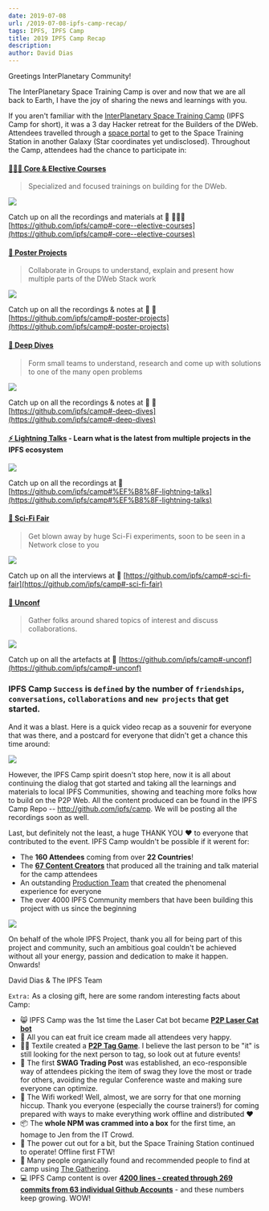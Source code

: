 ```yaml
---
date: 2019-07-08
url: /2019-07-08-ipfs-camp-recap/
tags: IPFS, IPFS Camp
title: 2019 IPFS Camp Recap
description:
author: David Dias
---
```


Greetings InterPlanetary Community!

The InterPlanetary Space Training Camp is over and now that we are all back to Earth, I have the joy of sharing the news and learnings with you.

If you aren't familiar with the [InterPlanetary Space Training Camp](https://camp.ipfs.io/) (IPFS Camp for short), it was a 3 day Hacker retreat for the Builders of the DWeb. Attendees travelled through a [space portal](https://twitter.com/ChrisPacia/status/1144291810874920967) to get to the Space Training Station in another Galaxy (Star coordinates yet undisclosed). Throughout the Camp, attendees had the chance to participate in:

#### [**👩🏽‍🏫 Core & Elective Courses**](https://github.com/ipfs/camp#-core--elective-courses)

> Specialized and focused trainings on building for the DWeb.

![](https://user-images.githubusercontent.com/618519/60863680-52754080-a1d6-11e9-84f2-b38fab97c8f3.png)

Catch up on all the recordings and materials at 📼 👩🏽‍🏫 [https://github.com/ipfs/camp#-core--elective-courses](https://github.com/ipfs/camp#-core--elective-courses)

#### [**📃 Poster Projects**](https://github.com/ipfs/camp#-poster-projects)

> Collaborate in Groups to understand, explain and present how multiple parts of the DWeb Stack work

![](https://user-images.githubusercontent.com/618519/60864383-4c805f00-a1d8-11e9-963d-0146b85b0353.png)

Catch up on all the recordings & notes at 📼 📒 [https://github.com/ipfs/camp#-poster-projects](https://github.com/ipfs/camp#-poster-projects)

#### [**🐋 Deep Dives**](https://github.com/ipfs/camp#-deep-dives)

> Form small teams to understand, research and come up with solutions to one of the many open problems

![](https://user-images.githubusercontent.com/618519/60865105-2b207280-a1da-11e9-9046-d38af5543ba2.png)

Catch up on all the recordings & notes at 📼 📒 [https://github.com/ipfs/camp#-deep-dives](https://github.com/ipfs/camp#-deep-dives)

#### [**⚡️ Lightning Talks**](https://github.com/ipfs/camp#%EF%B8%8F-lightning-talks) - Learn what is the latest from multiple projects in the IPFS ecosystem

![](https://user-images.githubusercontent.com/618519/60863676-5012e680-a1d6-11e9-9775-2a8fc1b014a3.png)

Catch up on all the recordings at 📼 [https://github.com/ipfs/camp#%EF%B8%8F-lightning-talks](https://github.com/ipfs/camp#%EF%B8%8F-lightning-talks)

#### [**🧬 Sci-Fi Fair**](https://github.com/ipfs/camp#-sci-fi-fair)

> Get blown away by huge Sci-Fi experiments, soon to be seen in a Network close to you

![](https://user-images.githubusercontent.com/618519/60863667-4db08c80-a1d6-11e9-9c9b-cf153977ac7f.png)

Catch up on all the interviews at 📼 [https://github.com/ipfs/camp#-sci-fi-fair](https://github.com/ipfs/camp#-sci-fi-fair)

#### [**🧩 Unconf**](https://github.com/ipfs/camp#-unconf)

> Gather folks around shared topics of interest and discuss collaborations.

![](https://user-images.githubusercontent.com/618519/60865107-2cea3600-a1da-11e9-9287-22587bfdf9cd.png)

Catch up on all the artefacts at 📒 [https://github.com/ipfs/camp#-unconf](https://github.com/ipfs/camp#-unconf)

### IPFS Camp `Success` is `defined` by the number of `friendships`, `conversations`, `collaborations` and `new projects` that get started.

And it was a blast. Here is a quick video recap as a souvenir for everyone that was there, and a postcard for everyone that didn't get a chance this time around:

[![](/img/060-ipfs-camp-recap/ipfs-camp-youtube-preview.jpg)](https://youtu.be/kc_dxO-V8YM)

However, the IPFS Camp spirit doesn't stop here, now it is all about continuing the dialog that got started and taking all the learnings and materials to local IPFS Communities, showing and teaching more folks how to build on the P2P Web. All the content produced can be found in the IPFS Camp Repo -- http://github.com/ipfs/camp. We will be posting all the recordings soon as well.

Last, but definitely not the least, a huge THANK YOU ❤️ to everyone that contributed to the event. IPFS Camp wouldn't be possible if it werent for:

- The **160 Attendees** coming from over **22 Countries**!
- The [**67 Content Creators**](https://camp.ipfs.io/team) that produced all the training and talk material for the camp attendees
- An outstanding [Production Team](https://camp.ipfs.io/team) that created the phenomenal experience for everyone
- The over 4000 IPFS Community members that have been building this project with us since the beginning

[![](https://media.giphy.com/media/mGW5xq4SwlqnSTxwtb/giphy.gif)](/img/060-ipfs-camp-recap/camp-gif.gif)

On behalf of the whole IPFS Project, thank you all for being part of this project and community, such an ambitious goal couldn't be achieved without all your energy, passion and dedication to make it happen. Onwards!

David Dias & The IPFS Team

`Extra:` As a closing gift, here are some random interesting facts about Camp:

- 😸 IPFS Camp was the 1st time the Laser Cat bot became [**P2P Laser Cat bot**](https://github.com/gorhgorh/ipfscatremote)
- 🍦 All you can eat fruit ice cream made all attendees very happy.
- 👋🏽 Textile created a [**P2P Tag Game**](https://github.com/textileio/advanced-react-native-boilerplate/blob/ipfs-tag/README.md). I believe the last person to be "it" is still looking for the next person to tag, so look out at future events!
- 👕 The first **SWAG Trading Post** was established, an eco-responsible way of attendees picking the item of swag they love the most or trade for others, avoiding the regular Conference waste and making sure everyone can optimize.
- 📶 The Wifi worked! Well, almost, we are sorry for that one morning hiccup. Thank you everyone (especially the course trainers!) for coming prepared with ways to make everything work offline and distributed ❤️
- 📦 The **whole NPM was crammed into a box** for the first time, an homage to Jen from the IT Crowd.
- 🔌 The power cut out for a bit, but the Space Training Station continued to operate! Offline first FTW!
- 🤝 Many people organically found and recommended people to find at camp using [The Gathering](https://gthr.io).
- 💻 IPFS Camp content is over **[4200 lines - created through 269 commits from 63 individual Github Accounts](https://github.com/ipfs/camp/pulse/monthly)** - and these numbers keep growing. WOW!
